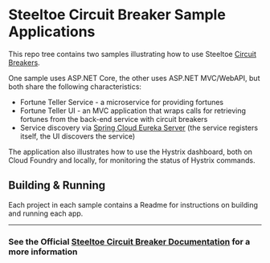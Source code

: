 # Steeltoe Circuit Breaker Sample Applications

This repo tree contains two samples illustrating how to use Steeltoe [Circuit Breakers](https://steeltoe.io/circuit-breakers).

One sample uses ASP.NET Core, the other uses ASP.NET MVC/WebAPI, but both share the following characteristics:

- Fortune Teller Service - a microservice for providing fortunes
- Fortune Teller UI - an MVC application that wraps calls for retrieving fortunes from the back-end service with circuit breakers
- Service discovery via [Spring Cloud Eureka Server](https://projects.spring.io/spring-cloud/docs/1.0.3/spring-cloud.html#spring-cloud-eureka-server) (the service registers itself, the UI discovers the service)

The application also illustrates how to use the Hystrix dashboard, both on Cloud Foundry and locally, for monitoring the status of Hystrix commands.

## Building & Running

Each project in each sample contains a Readme for instructions on building and running each app.

---

### See the Official [Steeltoe Circuit Breaker Documentation](https://steeltoe.io/circuit-breakers/docs) for a more information
